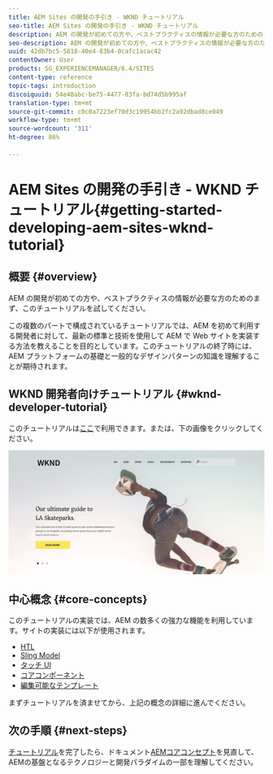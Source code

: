 ```yaml
---
title: AEM Sites の開発の手引き - WKND チュートリアル
seo-title: AEM Sites の開発の手引き - WKND チュートリアル
description: AEM の開発が初めての方や、ベストプラクティスの情報が必要な方のためのまず、このチュートリアルを試してください。この複数のパートで構成されているチュートリアルでは、AEM を初めて利用する開発者に対して、最新の標準と技術を使用して AEM で Web サイトを実装する方法を教えることを目的としています。
seo-description: AEM の開発が初めての方や、ベストプラクティスの情報が必要な方のためのまず、このチュートリアルを試してください。この複数のパートで構成されているチュートリアルでは、AEM を初めて利用する開発者に対して、最新の標準と技術を使用して AEM で Web サイトを実装する方法を教えることを目的としています。
uuid: 42db7bc5-5818-40e4-83b4-0cafc1acac42
contentOwner: User
products: SG_EXPERIENCEMANAGER/6.4/SITES
content-type: reference
topic-tags: introduction
discoiquuid: 54e48abc-be75-4477-83fa-bd74d5b995af
translation-type: tm+mt
source-git-commit: c0c0a7223ef70d3c19954bb2fc2a92dbad8ce049
workflow-type: tm+mt
source-wordcount: '311'
ht-degree: 86%

---
```



# AEM Sites の開発の手引き - WKND チュートリアル{#getting-started-developing-aem-sites-wknd-tutorial}

## 概要 {#overview}

AEM の開発が初めての方や、ベストプラクティスの情報が必要な方のためのまず、このチュートリアルを試してください。

この複数のパートで構成されているチュートリアルでは、AEM を初めて利用する開発者に対して、最新の標準と技術を使用して AEM で Web サイトを実装する方法を教えることを目的としています。このチュートリアルの終了時には、AEM プラットフォームの基礎と一般的なデザインパターンの知識を理解することが期待されます。

## WKND 開発者向けチュートリアル {#wknd-developer-tutorial}

このチュートリアルは[ここ](https://docs.adobe.com/content/help/ja-JP/experience-manager-learn/getting-started-wknd-tutorial-develop/overview.html)で利用できます。または、下の画像をクリックしてください。

[![画像をクリック](assets/screen_shot_2018-11-23at152453.png)](https://docs.adobe.com/content/help/en/experience-manager-learn/getting-started-wknd-tutorial-develop/overview.html)

## 中心概念 {#core-concepts}

このチュートリアルの実装では、AEM の数多くの強力な機能を利用しています。サイトの実装には以下が使用されます。

* [HTL](https://helpx.adobe.com/jp/experience-manager/htl/user-guide.html)
* [Sling Model](https://sling.apache.org/documentation/bundles/models.html)
* [タッチ UI](/help/sites-developing/touch-ui-concepts.md)
* [コアコンポーネント](https://docs.adobe.com/content/help/ja-JP/experience-manager-core-components/using/introduction.html)
* [編集可能なテンプレート](/help/sites-developing/page-templates-editable.md)

まずチュートリアルを済ませてから、上記の概念の詳細に進んでください。

## 次の手順 {#next-steps}

[チュートリアル](https://helpx.adobe.com/jp/experience-manager/kt/sites/using/getting-started-wknd-tutorial-develop.html)を完了したら、ドキュメント[AEMコアコンセプト](/help/sites-developing/the-basics.md)を見直して、AEMの基盤となるテクノロジーと開発パラダイムの一部を理解してください。
